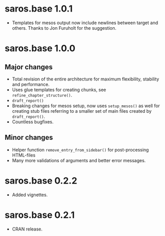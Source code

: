 # saros.base 1.0.1

* Templates for mesos output now include newlines between target and others. Thanks to Jon Furuholt for the suggestion.

# saros.base 1.0.0

## Major changes

* Total revision of the entire architecture for maximum flexibility, stability and performance. 
* Uses glue templates for creating chunks, see `refine_chapter_structure()`.
* `draft_report()` 
* Breaking changes for mesos setup, now uses `setup_mesos()` as well for creating stub files referring to a smaller set of main files created by `draft_report()`.
* Countless bugfixes.

## Minor changes
* Helper function `remove_entry_from_sidebar()` for post-processing HTML-files
* Many more validations of arguments and better error messages.

# saros.base 0.2.2

* Added vignettes.

# saros.base 0.2.1

* CRAN release.
